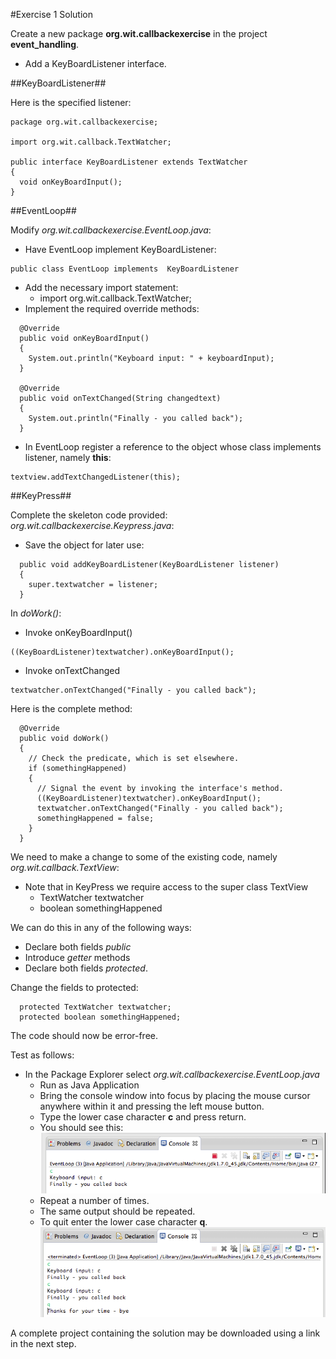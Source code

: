 #Exercise 1 Solution

Create a new package **org.wit.callbackexercise** in the project **event_handling**.

- Add a KeyBoardListener interface.

##KeyBoardListener##

Here is the specified listener:

```
package org.wit.callbackexercise;

import org.wit.callback.TextWatcher;

public interface KeyBoardListener extends TextWatcher
{
  void onKeyBoardInput();
}

```

##EventLoop##

Modify *org.wit.callbackexercise.EventLoop.java*:

- Have EventLoop implement KeyBoardListener:

```
public class EventLoop implements  KeyBoardListener
```
- Add the necessary import statement:
    - import org.wit.callback.TextWatcher;
- Implement the required override methods:

```
  @Override
  public void onKeyBoardInput()
  {
    System.out.println("Keyboard input: " + keyboardInput);   
  }

  @Override
  public void onTextChanged(String changedtext)
  {
    System.out.println("Finally - you called back");
  }
```

- In EventLoop register a reference to the object whose class implements listener, namely **this**:

```
textview.addTextChangedListener(this);
```

##KeyPress##

Complete the skeleton code provided: *org.wit.callbackexercise.Keypress.java*:

- Save the object for later use:

```
  public void addKeyBoardListener(KeyBoardListener listener)
  {
    super.textwatcher = listener;
  }
```

In *doWork()*:

- Invoke onKeyBoardInput()

```
((KeyBoardListener)textwatcher).onKeyBoardInput();
```
- Invoke onTextChanged

```
textwatcher.onTextChanged("Finally - you called back");
```

Here is the complete method:

```
  @Override
  public void doWork()
  {
    // Check the predicate, which is set elsewhere.
    if (somethingHappened)
    {
      // Signal the event by invoking the interface's method.
      ((KeyBoardListener)textwatcher).onKeyBoardInput();
      textwatcher.onTextChanged("Finally - you called back");
      somethingHappened = false;
    }
  }
```

We need to make a change to some of the existing code, namely *org.wit.callback.TextView*:

- Note that in KeyPress we require access to the super class TextView
    - TextWatcher textwatcher
    - boolean somethingHappened

We can do this in any of the following ways:

- Declare both fields *public*
- Introduce *getter* methods 
- Declare both fields *protected*.

Change the fields to protected:

```
  protected TextWatcher textwatcher;
  protected boolean somethingHappened;
```

The code should now be error-free.

Test as follows:

- In the Package Explorer select *org.wit.callbackexercise.EventLoop.java*
    - Run as Java Application
    - Bring the console window into focus by placing the mouse cursor anywhere within it and pressing the left mouse button.
    - Type the lower case character **c** and press return.
    - You should see this:
    ![](img/01.png)
    - Repeat a number of times. 
    - The same output should be repeated.
    - To quit enter the lower case character **q**.
![](img/02.png)

A complete project containing the solution may be downloaded using a link in the next step.


